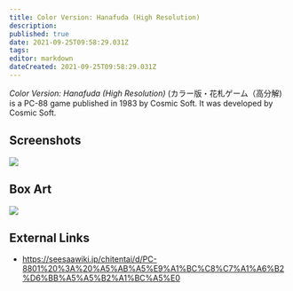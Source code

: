 ```yaml
---
title: Color Version: Hanafuda (High Resolution)
description: 
published: true
date: 2021-09-25T09:58:29.031Z
tags: 
editor: markdown
dateCreated: 2021-09-25T09:58:29.031Z
---
```


_Color Version: Hanafuda (High Resolution)_ (<span lang='ja'>カラー版・花札ゲーム（高分解</span>) is a PC-88 game published in 1983 by Cosmic Soft.
It was developed by Cosmic Soft.

## Screenshots

![](https://image02.seesaawiki.jp/c/i/chitentai/6801d6318f4401d0.gif)

## Box Art

![](http://www.suruga-ya.jp/database/pics/game/126001562.jpg)

## External Links
- https://seesaawiki.jp/chitentai/d/PC-8801%20%3A%20%A5%AB%A5%E9%A1%BC%C8%C7%A1%A6%B2%D6%BB%A5%A5%B2%A1%BC%A5%E0